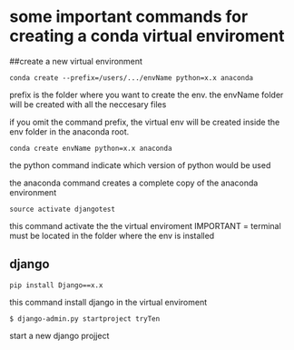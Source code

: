 # some important commands for creating a conda virtual enviroment

##create a new virtual environment

`conda create --prefix=/users/.../envName python=x.x anaconda`

prefix is the folder where you want to create the env. the envName folder will be created with all the neccesary files

if you omit the command prefix, the virtual env will be created inside the env folder in the anaconda root.

`conda create envName python=x.x anaconda`

the python command indicate which version of python would be used 

the anaconda command creates a complete copy of the anaconda environment

`source activate djangotest`

this command activate the the virtual enviroment
IMPORTANT = terminal must be located in the folder where the env is installed

## django

`pip install Django==x.x`

this command install django in the virtual enviroment

`$ django-admin.py startproject tryTen`

start a new django projject

